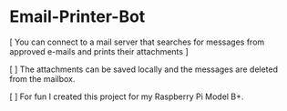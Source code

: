 # Email-Printer-Bot

[ You can connect to a mail server that searches for messages from approved e-mails and prints their attachments ]

[ ] The attachments can be saved locally and the messages are deleted from the mailbox.

[ ] For fun I created this project for my Raspberry Pi Model B+.
